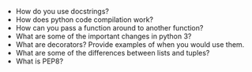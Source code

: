 - How do you use docstrings?
- How does python code compilation work?
- How can you pass a function around to another function?
- What are some of the important changes in python 3?
- What are decorators? Provide examples of when you would use them.
- What are some of the differences between lists and tuples?
- What is PEP8?
